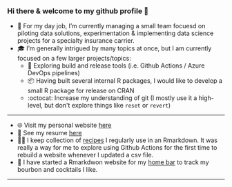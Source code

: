### Hi there & welcome to my github profile 👋


- :briefcase: For my day job, I’m currently managing a small team focuesd on piloting data solutions, experimentation & implementing data science projects for a specialty insurance carrier. 
- :mortar_board: I’m generally intrigued by many topics at once, but I am currently focused on a few larger projects/topics:
  - :rocket: Exploring build and release tools (i.e. Github Actions / Azure DevOps pipelines)
  - :package: Having built several internal R packages, I would like to develop a small R package for release on CRAN
  - :octocat: Increase my understanding of git (I mostly use it a high-level, but don't explore things like `reset` or `revert`)

-------

- :globe_with_meridians: Visit my personal website [here](https://www.mattleary.com)
- :memo: See my resume [here](https://mleary.github.io/resume/)
- :cook: I keep collection of [recipes](https://mleary.github.io/cooking_recipes/index.html) I regularly use in an Rmarkdown.  It was really a way for me to explore using Github Actions for the first time to rebuild a website whenever I updated a csv file.
- :tumbler_glass: I have started a Rmarkdwon website for my [home bar](https://mleary.github.io/learys-bar/index.html) to track my bourbon and cocktails I like. 


------
<!--
[![mleary's GitHub stats](https://github-readme-stats.vercel.app/api?username=mleary)](https://github.com/mleary/github-readme-stats)
-->

<!--
**mleary/mleary** is a ✨ _special_ ✨ repository because its `README.md` (this file) appears on your GitHub profile.

Here are some ideas to get you started:

- 🔭 I’m currently working on ...
- 🌱 I’m currently learning ...
- 👯 I’m looking to collaborate on ...
- 🤔 I’m looking for help with ...
- 💬 Ask me about ...
- 📫 How to reach me: ...
- 😄 Pronouns: ...
- ⚡ Fun fact: ...
-->
